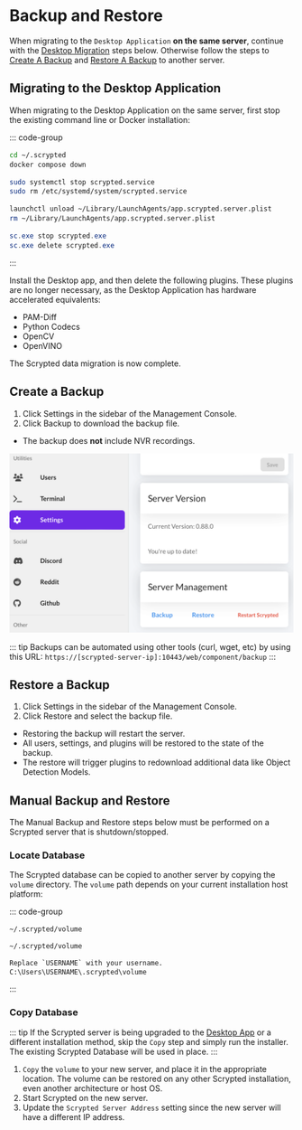 # Backup and Restore

When migrating to the `Desktop Application` **on the same server**, continue with the [Desktop Migration](#migrating-to-the-desktop-application) steps below. Otherwise follow the steps to [Create A Backup](#create-a-backup) and [Restore A Backup](#restore-a-backup) to another server.

## Migrating to the Desktop Application

When migrating to the Desktop Application on the same server, first stop the existing command line or Docker installation:

::: code-group

```sh [Docker Compose]
cd ~/.scrypted
docker compose down
```

```sh [Linux]
sudo systemctl stop scrypted.service
sudo rm /etc/systemd/system/scrypted.service
```

```sh [Mac]
launchctl unload ~/Library/LaunchAgents/app.scrypted.server.plist 
rm ~/Library/LaunchAgents/app.scrypted.server.plist
```

```powershell [Windows]
sc.exe stop scrypted.exe
sc.exe delete scrypted.exe
```

:::

Install the Desktop app, and then delete the following plugins. These plugins are no longer necessary, as the Desktop Application has hardware accelerated equivalents:

* PAM-Diff
* Python Codecs
* OpenCV
* OpenVINO

The Scrypted data migration is now complete.

## Create a Backup

1. Click Settings in the sidebar of the Management Console.
2. Click Backup to download the backup file.
  * The backup does **not** include NVR recordings.

![](/img/create-backup.png)

::: tip
Backups can be automated using other tools (curl, wget, etc) by using this URL:
`https://[scrypted-server-ip]:10443/web/component/backup`
:::

## Restore a Backup

1. Click Settings in the sidebar of the Management Console.
2. Click Restore and select the backup file.
  * Restoring the backup will restart the server.
  * All users, settings, and plugins will be restored to the state of the backup.
  * The restore will trigger plugins to redownload additional data like Object Detection Models.


## Manual Backup and Restore

The Manual Backup and Restore steps below must be performed on a Scrypted server that is shutdown/stopped.

### Locate Database
The Scrypted database can be copied to another server by copying the `volume` directory. The `volume` path depends on your current installation host platform:

::: code-group

```[Linux]
~/.scrypted/volume
```

```[Mac]
~/.scrypted/volume
```

```[Windows]
Replace `USERNAME` with your username.
C:\Users\USERNAME\.scrypted\volume
```

:::

### Copy Database

::: tip
If the Scrypted server is being upgraded to the [Desktop App](/desktop-application) or a different installation method, skip the `Copy` step and simply run the installer. The existing Scrypted Database will be used in place.
:::


1. `Copy` the `volume` to your new server, and place it in the appropriate location. The volume can be restored on any other Scrypted installation, even another architecture or host OS.
2. Start Scrypted on the new server.
3. Update the `Scrypted Server Address` setting since the new server will have a different IP address.
